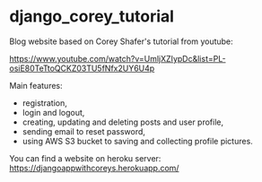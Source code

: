 # django_corey_tutorial

Blog website based on Corey Shafer's tutorial from youtube:

https://www.youtube.com/watch?v=UmljXZIypDc&list=PL-osiE80TeTtoQCKZ03TU5fNfx2UY6U4p

Main features:
- registration,
- login and logout,
- creating, updating and deleting posts and user profile,
- sending email to reset password,
- using AWS S3 bucket to saving and collecting profile pictures.

You can find a website on heroku server:
https://djangoappwithcoreys.herokuapp.com/
